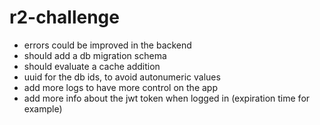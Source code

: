 # r2-challenge

- errors could be improved in the backend
- should add a db migration schema
- should evaluate a cache addition
- uuid for the db ids, to avoid autonumeric values
- add more logs to have more control on the app
- add more info about the jwt token when logged in (expiration time for example)
